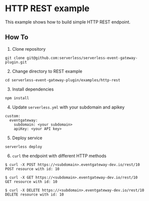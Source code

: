 # HTTP REST example

This example shows how to build simple HTTP REST endpoint.

## How To

1. Clone repository

```
git clone git@github.com:serverless/serverless-event-gateway-plugin.git
```

2. Change directory to REST example

```
cd serverless-event-gateway-plugin/examples/http-rest
```

3. Install dependencies

```
npm install
```

4. Update `serverless.yml` with your subdomain and apikey

```
custom:
  eventgateway:
    subdomain: <your subdomain>
    apiKey: <your API key>
```

5. Deploy service

```
serverless deploy
```

6. `curl` the endpoint with different HTTP methods

```
$ curl -X POST https://<subdomain>.eventgateway-dev.io/rest/10
POST resource with id: 10

$ curl -X GET https://<subdomain>.eventgateway-dev.io/rest/10
GET resource with id: 10

$ curl -X DELETE https://<subdomain>.eventgateway-dev.io/rest/10
DELETE resource with id: 10
```
